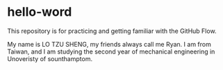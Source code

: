 # hello-word
This repository is for practicing and getting familiar with the GitHub Flow.

My name is LO TZU SHENG, my friends always call me Ryan. I am from Taiwan, and I am studying the second year of mechanical engineering in Unoveristy of sounthamptom.
